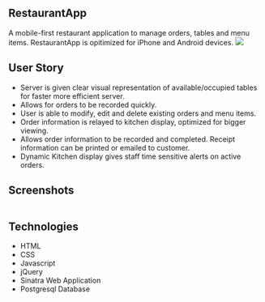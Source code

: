 ## RestaurantApp
A mobile-first restaurant application to manage orders, tables and menu items.
RestaurantApp is opitimized for iPhone and Android devices.
![](http://i.imgur.com/WH5NYUE.jpg)

## User Story
- Server is given clear visual representation of available/occupied tables for faster more efficient server.
- Allows for orders to be recorded quickly.
- User is able to modify, edit and delete existing orders and menu items.
- Order information is relayed to kitchen display, optimized for bigger viewing.
- Allows order information to be recorded and completed. Receipt information can be printed or emailed to customer.
- Dynamic Kitchen display gives staff time sensitive alerts on active orders.


## Screenshots
![]()

## Technologies
- HTML
- CSS
- Javascript
- jQuery
- Sinatra Web Application
- Postgresql Database



